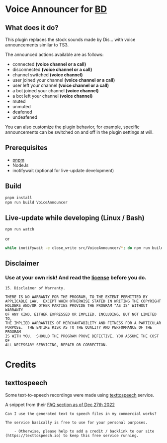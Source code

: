 # Voice Announcer for [BD](https://github.com/BetterDiscord/BetterDiscord)

## What does it do?

This plugin replaces the stock sounds made by Dis... with voice announcements similar to TS3.

The announced actions available are as follows:

- connected **(voice channel or a call)**
- disconnected **(voice channel or a call)**
- channel switched **(voice channel)**
- user joined your channel **(voice channel or a call)**
- user left your channel **(voice channel or a call)**
- a bot joined your channel **(voice channel)**
- a bot left your channel **(voice channel)**
- muted
- unmuted
- deafened
- undeafened

You can also customize the plugin behavior, for example, specific announcements can be switched on and off in the plugin settings at will.

## Prerequisites

- [pnpm](https://pnpm.io/installation)
- NodeJs
- inotifywait (optional for live-update development)

## Build

```bash
pnpm install
npm run build VoiceAnnouncer
```

## Live-update while developing (Linux / Bash)

```bash
npm run watch
```

or

```bash
while inotifywait -e close_write src/VoiceAnnouncer/*; do npm run build VoiceAnnouncer; done
```

## Disclaimer

### Use at your own risk! And read the [license](https://github.com/NatanielRegula/bd-voice-announcer/blob/master/LICENSE) before you do.

```
15. Disclaimer of Warranty.

THERE IS NO WARRANTY FOR THE PROGRAM, TO THE EXTENT PERMITTED BY
APPLICABLE LAW.  EXCEPT WHEN OTHERWISE STATED IN WRITING THE COPYRIGHT
HOLDERS AND/OR OTHER PARTIES PROVIDE THE PROGRAM "AS IS" WITHOUT WARRANTY
OF ANY KIND, EITHER EXPRESSED OR IMPLIED, INCLUDING, BUT NOT LIMITED TO,
THE IMPLIED WARRANTIES OF MERCHANTABILITY AND FITNESS FOR A PARTICULAR
PURPOSE.  THE ENTIRE RISK AS TO THE QUALITY AND PERFORMANCE OF THE PROGRAM
IS WITH YOU.  SHOULD THE PROGRAM PROVE DEFECTIVE, YOU ASSUME THE COST OF
ALL NECESSARY SERVICING, REPAIR OR CORRECTION.
```

# Credits

## texttospeech

Some text-to-speech recordings were made using [texttospeech](https://texttospeech.io/) service.

A snippet from their [FAQ section as of Dec 27th 2022](https://texttospeech.io/faqs)

```
Can I use the generated text to speech files in my commercial works?

The service basically is free to use for your personal purposes.

    - Otherwise, please help to add a credit / backlink to our site (https://texttospeech.io) to keep this free service running.
```
